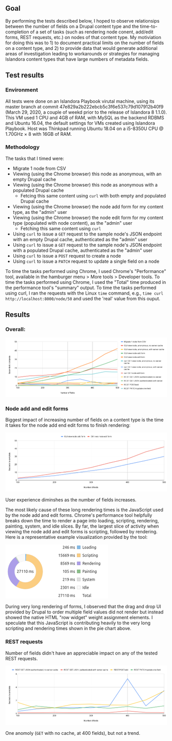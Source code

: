## Goal

By performing the tests described below, I hoped to observe relationsips between the number of fields on a Drupal content type and the time-to-completion of a set of tasks (such as rendering node conent, add/edit forms, REST requests, etc.) on nodes of that content type. My motiviation for doing this was to 1) to document practical limits on the number of fields on a content type, and 2) to provide data that would generate additional areas of investigation leading to workarounds or strategies for managing Islandora content types that have large numbers of metadata fields.

## Test results

### Environment

All tests were done on an Islandora Playbook virutal machine, using its master branch at commit 47e829a2b222ebcb5c3f6e537c79d107912b40f9 (March 29, 2020, a couple of weekd prior to the release of Islandora 8 1.1.0). This VM used 1 CPU and 4GB of RAM, with MySQL as the backend RDBMS and Ubuntu 16.04, the default settings for VMs created using Islandora Playbook. Host was Thinkpad running Ubuntu 18.04 on a i5-8350U CPU @ 1.70GHz × 8 with 16GB of RAM.

### Methodology

The tasks that I timed were:

* Migrate 1 node from CSV
* Viewing (using the Chrome browser) this node as anonymous, with an empty Drupal cache
* Viewing (using the Chrome browser) this node as anonymous with a populated Drupal cache
   * Fetcing this same content using `curl` with both empty and populated Drupal cache
* Viewing (using the Chrome browser) the node add form for my content type, as the "admin" user
* Viewing (using the Chrome browser) the node edit form for my content type (populated with node content), as the "admin" user
   * Fetching this same content using `curl`
* Using `curl` to issue a `GET` request to the sample node's JSON endpoint with an empty Drupal cache, authenticated as the "admin" user
* Using `curl` to issue a `GET` request to the sample node's JSON endpoint with a populated Drupal cache, authenticated as the "admin" user
* Using `curl` to issue a `POST` request to create a node
* Using `curl` to issue a `PATCH` request to update a single field on a node

To time the tasks performed using Chrome, I used Chrome's "Performance" tool, available in the hamburger menu > More tools > Developer tools. To time the tasks performed using Chrome, I used the "Total" time produced in the performance tool's "summary" output. To time the tasks performed using curl, I ran the requests with the Linux `time` command, e.g., `time curl http://localhost:8000/node/50` and used the 'real' value from this ouput.




## Results

### Overall:

!['Chart showing all test results'](chart-all-results.png)


### Node add and edit forms

Biggest impact of increasing number of fields on a content type is the time it takes for the node add end edit forms to finish rendering:

!['Chart showing test results for REST requests'](chart-forms.png)

User experience diminshes as the number of fields increases.

The most likely cause of these long rendering times is the JavaScript used by the node add and edit forms. Chrome's performance tool helpfully breaks down the time to render a page into loading, scripting, rendering, painting, system, and idle slices. By far, the largest slice of activity when viewing the node add and edit forms is scripting, followed by rendering. Here is a representative example visualization provided by the tool:

!['Pie chart showing scripting and rendering time'](node_edit_form_summary.png)

During very long rendering of forms, I observed that the drag and drop UI provided by Drupal to order multiple field values did not render but instead showed the native HTML "row widget" weight assignment elements. I speculate that this JavaScript is contributing heavily to the very long scripting and rendering times shown in the pie chart above.




### REST requests

Number of fields didn't have an appreciable impact on any of the tested REST requests.

!['Chart showing all test results'](chart-rest.png)

One anomoly (`GET` with no cache, at 400 fields), but not a trend.

